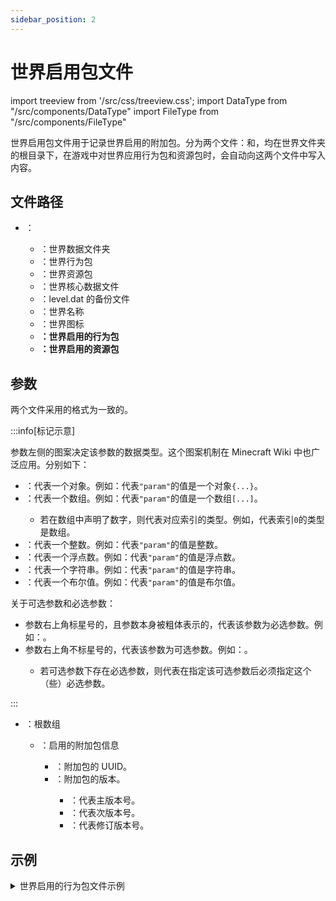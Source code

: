 ```yaml
---
sidebar_position: 2
---
```


# 世界启用包文件

import treeview from '/src/css/treeview.css';
import DataType from "/src/components/DataType"
import FileType from "/src/components/FileType"

世界启用包文件用于记录世界启用的附加包。分为两个文件：<FileType fileType="file" name="world_behavior_packs.json"/>和<FileType fileType="file" name="world_resource_packs.json"/>，均在世界文件夹的根目录下，在游戏中对世界应用行为包和资源包时，会自动向这两个文件中写入内容。

## 文件路径

<div class="treeview">

- <FileType fileType="folder" name="（世界文件夹）"/>：
  - <FileType fileType="folder" name="db"/>：世界数据文件夹
  - <FileType fileType="folder" name="behavior_packs"/>：世界行为包
  - <FileType fileType="folder" name="resource_packs"/>：世界资源包
  - <FileType fileType="file" name="level.dat"/>：世界核心数据文件
  - <FileType fileType="file" name="level.dat_old"/>：level.dat 的备份文件
  - <FileType fileType="file" name="levelname.txt"/>：世界名称
  - <FileType fileType="image" name="world_icon.jpeg"/>：世界图标
  - **<FileType fileType="file" name="world_behavior_packs.json"/>：世界启用的行为包**
  - **<FileType fileType="file" name="world_resource_packs.json"/>：世界启用的资源包**

</div>

## 参数

两个文件采用的格式为一致的。

:::info[标记示意]

参数左侧的图案决定该参数的数据类型。这个图案机制在 Minecraft Wiki 中也广泛应用。分别如下：

- <DataType dataType="object"/>：代表一个对象。例如：<DataType dataType="object" name="param"/>代表`"param"`的值是一个对象`{...}`。
- <DataType dataType="array"/>：代表一个数组。例如：<DataType dataType="array" name="param"/>代表`"param"`的值是一个数组`[...]`。
  - 若在数组中声明了数字，则代表对应索引的类型。例如<DataType dataType="array" name="0"/>，代表索引`0`的类型是数组。
- <DataType dataType="int"/>：代表一个整数。例如：<DataType dataType="int" name="param"/>代表`"param"`的值是整数。
- <DataType dataType="float"/>：代表一个浮点数。例如：<DataType dataType="float" name="param"/>代表`"param"`的值是浮点数。
- <DataType dataType="string"/>：代表一个字符串。例如：<DataType dataType="string" name="param"/>代表`"param"`的值是字符串。
- <DataType dataType="boolean"/>：代表一个布尔值。例如：<DataType dataType="boolean" name="param"/>代表`"param"`的值是布尔值。

关于可选参数和必选参数：

- 参数右上角标星号的，且参数本身被粗体表示的，代表该参数为必选参数。例如：<DataType dataType="object" name="param" isRequired/>。
- 参数右上角不标星号的，代表该参数为可选参数。例如：<DataType dataType="object" name="param"/>。
  - 若可选参数下存在必选参数，则代表在指定该可选参数后必须指定这个（些）必选参数。

:::

<div class="treeview">

- <DataType dataType="array"/>：根数组
  - <DataType dataType="object"/>：启用的附加包信息
    - <DataType dataType="string" name="pack_id" isRequired/>：附加包的 UUID。
    - <DataType dataType="array" name="version" isRequired/>：附加包的版本。
      - <DataType dataType="int" name="0" isRequired/>：代表主版本号。
      - <DataType dataType="int" name="1" isRequired/>：代表次版本号。
      - <DataType dataType="int" name="2" isRequired/>：代表修订版本号。

</div>

## 示例

<details>

<summary>世界启用的行为包文件示例</summary>

下面代表启用了两个附加包，从上到下应用。

```json showLineNumbers title="world_behavior_packs.json"
[
    {
        "pack_id": "1bd1439c-3e20-4b6a-b5a4-0180c8006148",
        "version": [ 1, 0, 0 ]
    },
    {
        "pack_id": "ce2905aa-1082-486e-ac78-943035179b84",
        "version": [ 1, 0, 0 ]
    }
]
```

</details>
